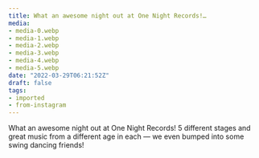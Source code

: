 ```yaml
---
title: What an awesome night out at One Night Records!…
media:
- media-0.webp
- media-1.webp
- media-2.webp
- media-3.webp
- media-4.webp
- media-5.webp
date: "2022-03-29T06:21:52Z"
draft: false
tags:
- imported
- from-instagram
---
```

What an awesome night out at One Night Records\! 5 different stages and great music from a different age in each — we even bumped into some swing dancing friends\!

